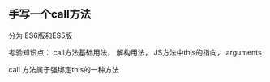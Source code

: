 ## 手写一个call方法

分为 ES6版和ES5版 

考验知识点： call方法基础用法， 解构用法， JS方法中this的指向， arguments

call 方法属于强绑定this的一种方法